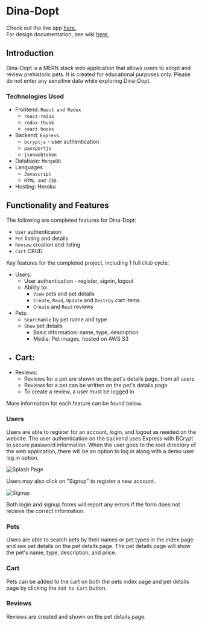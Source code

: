 # Dina-Dopt
Check out the live app [here.](https://dina-dopt.herokuapp.com/) \
For design documentation, see wiki [here.](https://github.com/vh71886/dina-dopt/wiki)

## Introduction
Dina-Dopt is a MERN stack web application that allows users to adopt and review prehistoric pets. It is created for educational purposes only. Please do not enter any sensitive data while exploring Dina-Dopt.

### Technologies Used
* Frontend: `React and Redux`
    - `react-redux`
    - `redux-thunk`
    - `react hooks`
* Backend: `Express`
    - `bcryptjs` - user authentication`
    - `passportjs`
    - `jsonwebtoken`
* Database: `MongoDB`
* Languages
    - `Javascript`
    - `HTML and CSS`
* Hosting: Heroku

## Functionality and Features
The following are completed features for Dina-Dopt:
* `User` authenticaion
* `Pet` listing and details
* `Review` creation and listing
* `Cart` CRUD

Key features for the completed project, including 1 full `CRUD` cycle: 
* Users:
    - User authentication - register, signin, logout
    - Ability to:
        - `View` pets and pet details
        - `Create`, `Read`, `Update` and `Destroy` cart items
        - `Create` and `Read` reviews
* Pets:
    - `Searchable` by pet name and type
    - `Show` pet details
        - Basic information: name, type, description
        - Media: Pet images, hosted on AWS S3
* Cart:
    - 
* Reviews:
    - Reviews for a pet are shown on the pet's details page, from all users
    - Reviews for a pet can be written on the pet's details page
    - To create a review, a user must be logged in

More information for each feature can be found below.

### Users
Users are able to register for an account, login, and logout as needed on the website. The user authentication on the backend uses Express with BCrypt to secure password information. When the user goes to the root directory of the web application, there will be an option to log in along with a demo user log in option.

![Splash Page](./frontend/src/assets/images/dina-dopt-splash.png)

Users may also click on "Signup" to register a new account.

![Signup](./frontend/src/assets/images/dina-dopt-signup.png)

Both login and signup forms will report any errors if the form does not receive the correct information.

### Pets
Users are able to search pets by their names or pet types in the index page and see pet details on the pet details page. The pet details page will show the pet's name, type, description, and price. 

### Cart
Pets can be added to the cart on both the pets index page and pet details page by clicking the `Add to Cart` button. 

### Reviews
Reviews are created and shown on the pet details page. 